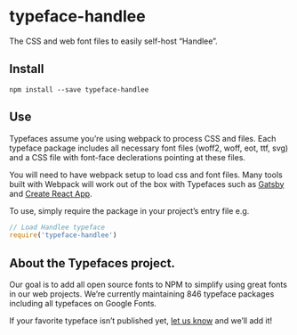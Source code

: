 
# typeface-handlee

The CSS and web font files to easily self-host “Handlee”.

## Install

`npm install --save typeface-handlee`

## Use

Typefaces assume you’re using webpack to process CSS and files. Each typeface
package includes all necessary font files (woff2, woff, eot, ttf, svg) and
a CSS file with font-face declerations pointing at these files.

You will need to have webpack setup to load css and font files. Many tools built
with Webpack will work out of the box with Typefaces such as [Gatsby](https://github.com/gatsbyjs/gatsby)
and [Create React App](https://github.com/facebookincubator/create-react-app).

To use, simply require the package in your project’s entry file e.g.

```javascript
// Load Handlee typeface
require('typeface-handlee')
```

## About the Typefaces project.

Our goal is to add all open source fonts to NPM to simplify using great fonts in
our web projects. We’re currently maintaining 846 typeface packages
including all typefaces on Google Fonts.

If your favorite typeface isn’t published yet, [let us know](https://github.com/KyleAMathews/typefaces)
and we’ll add it!
